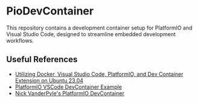 # PioDevContainer

This repository contains a development container setup for PlatformIO and Visual Studio Code, designed to streamline embedded development workflows.

## Useful References

- [Utilizing Docker, Visual Studio Code, PlatformIO, and Dev Container Extension on Ubuntu 23.04](https://medium.com/@nikul.padhya/utilizing-docker-visual-studio-code-platformio-and-dev-container-extension-on-ubuntu-23-04-f979b3a3af61)
- [PlatformIO VSCode DevContainer Example](https://github.com/prenone/platformio-vscode-devcontainer/blob/master/.devcontainer/devcontainer.json)
- [Nick VanderPyle's PlatformIO DevContainer](https://github.com/NickVanderPyle/platformio-devcontainer)